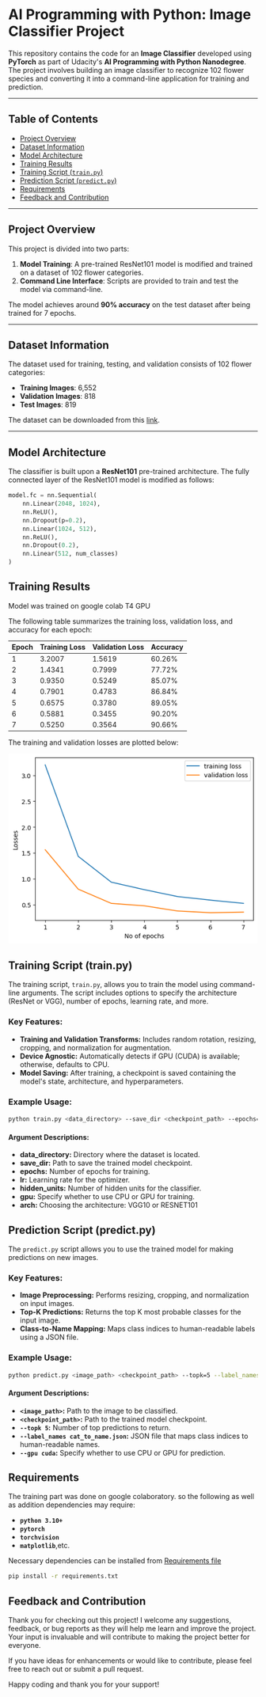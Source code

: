 # AI Programming with Python: Image Classifier Project

This repository contains the code for an **Image Classifier** developed using **PyTorch** as part of Udacity's **AI Programming with Python Nanodegree**. The project involves building an image classifier to recognize 102 flower species and converting it into a command-line application for training and prediction.

---

## Table of Contents
- [Project Overview](#project-overview)
- [Dataset Information](#dataset-information)
- [Model Architecture](#model-architecture)
- [Training Results](#training-results)
- [Training Script (`train.py`)](#training-script-trainpy)
- [Prediction Script (`predict.py`)](#prediction-script-predictpy)
- [Requirements](#requirements)
- [Feedback and Contribution](#feedback-and-contribution)

---

## Project Overview

This project is divided into two parts:
1. **Model Training**: A pre-trained ResNet101 model is modified and trained on a dataset of 102 flower categories.
2. **Command Line Interface**: Scripts are provided to train and test the model via command-line.

The model achieves around **90% accuracy** on the test dataset after being trained for 7 epochs.

---

## Dataset Information

The dataset used for training, testing, and validation consists of 102 flower categories:

- **Training Images**: 6,552
- **Validation Images**: 818
- **Test Images**: 819

The dataset can be downloaded from this [link](https://s3.amazonaws.com/content.udacity-data.com/nd089/flower_data.tar.gz).

---

## Model Architecture

The classifier is built upon a **ResNet101** pre-trained architecture. The fully connected layer of the ResNet101 model is modified as follows:

```python
model.fc = nn.Sequential(
    nn.Linear(2048, 1024),
    nn.ReLU(),
    nn.Dropout(p=0.2),
    nn.Linear(1024, 512),
    nn.ReLU(),
    nn.Dropout(0.2),
    nn.Linear(512, num_classes)
)
```
## Training Results
Model was trained on google colab T4 GPU


The following table summarizes the training loss, validation loss, and accuracy for each epoch:

| Epoch | Training Loss | Validation Loss | Accuracy |
|-------|---------------|-----------------|----------|
| 1     | 3.2007        | 1.5619          | 60.26%   |
| 2     | 1.4341        | 0.7999          | 77.72%   |
| 3     | 0.9350        | 0.5249          | 85.07%   |
| 4     | 0.7901        | 0.4783          | 86.84%   |
| 5     | 0.6575        | 0.3780          | 89.05%   |
| 6     | 0.5881        | 0.3455          | 90.20%   |
| 7     | 0.5250        | 0.3564          | 90.66%   |

The training and validation losses are plotted below:

![Losses vs Epochs](assets/loss_curve.png)

## Training Script (train.py)

The training script, `train.py`, allows you to train the model using command-line arguments. The script includes options to specify the architecture (ResNet or VGG), number of epochs, learning rate, and more.

### Key Features:
- **Training and Validation Transforms:** Includes random rotation, resizing, cropping, and normalization for augmentation.
- **Device Agnostic:** Automatically detects if GPU (CUDA) is available; otherwise, defaults to CPU.
- **Model Saving:** After training, a checkpoint is saved containing the model's state, architecture, and hyperparameters.

### Example Usage:

```bash
python train.py <data_directory> --save_dir <checkpoint_path> --epochs=7 --lr=0.001 --hidden_units=512 --gpu=cuda
```
#### Argument Descriptions:

- **data_directory:** Directory where the dataset is located.
- **save_dir:** Path to save the trained model checkpoint.
- **epochs:** Number of epochs for training.
- **lr:** Learning rate for the optimizer.
- **hidden_units:** Number of hidden units for the classifier.
- **gpu:** Specify whether to use CPU or GPU for training.
- **arch:** Choosing the architecture: VGG10 or RESNET101

## Prediction Script (predict.py)

The `predict.py` script allows you to use the trained model for making predictions on new images.

### Key Features:
- **Image Preprocessing:** Performs resizing, cropping, and normalization on input images.
- **Top-K Predictions:** Returns the top K most probable classes for the input image.
- **Class-to-Name Mapping:** Maps class indices to human-readable labels using a JSON file.

### Example Usage:

```bash
python predict.py <image_path> <checkpoint_path> --topk=5 --label_names=cat_to_name.json --gpu=cuda
```
#### Argument Descriptions:

- **`<image_path>`:** Path to the image to be classified.
- **`<checkpoint_path>`:** Path to the trained model checkpoint.
- **`--topk 5`:** Number of top predictions to return.
- **`--label_names cat_to_name.json`:** JSON file that maps class indices to human-readable names.
- **`--gpu cuda`:** Specify whether to use CPU or GPU for prediction.


## Requirements
The training part was done on google colaboratory. so the following as well as addition dependencies may require:

- **`python 3.10+`** 
- **`pytorch`** 
- **`torchvision`**
- **`matplotlib`**,etc.

Necessary dependencies can be installed from [Requirements file](requirements.txt)

```bash
pip install -r requirements.txt
```

## Feedback and Contribution

Thank you for checking out this project! I welcome any suggestions, feedback, or bug reports as they will help me learn and improve the project. Your input is invaluable and will contribute to making the project better for everyone.

If you have ideas for enhancements or would like to contribute, please feel free to reach out or submit a pull request. 

Happy coding and thank you for your support!
